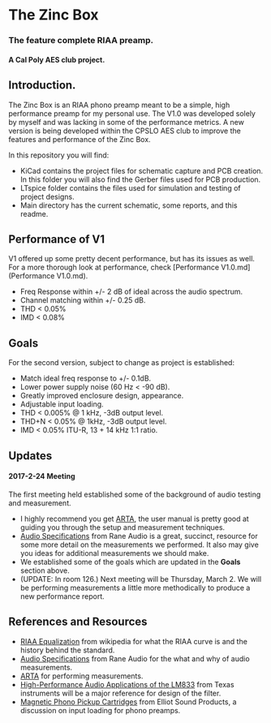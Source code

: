 # The Zinc Box

### The feature complete RIAA preamp.
#### A Cal Poly AES club project.

## Introduction.

The Zinc Box is an RIAA phono preamp meant to be a simple, high performance preamp for my personal use. The V1.0 was developed solely by myself and was lacking in some of the performance metrics. A new version is being developed within the CPSLO AES club to improve the features and performance of the Zinc Box.

In this repository you will find:
- KiCad contains the project files for schematic capture and PCB creation. In this folder you will also find the Gerber files used for PCB production.
- LTspice folder contains the files used for simulation and testing of project designs.
- Main directory has the current schematic, some reports, and this readme.

## Performance of V1
V1 offered up some pretty decent performance, but has its issues as well. For a more thorough look at performance, check [Performance V1.0.md](Performance V1.0.md).

- Freq Response within +/- 2 dB of ideal across the audio spectrum.
- Channel matching within +/- 0.25 dB.
- THD < 0.05%
- IMD < 0.08%

## Goals
For the second version, subject to change as project is established:
- Match ideal freq response to +/- 0.1dB.
- Lower power supply noise (60 Hz < -90 dB).
- Greatly improved enclosure design, appearance.
- Adjustable input loading.
- THD < 0.005% @ 1 kHz, -3dB output level.
- THD+N < 0.05% @ 1kHz, -3dB output level.
- IMD < 0.05% ITU-R, 13 + 14 kHz 1:1 ratio.

## Updates

#### 2017-2-24 Meeting
The first meeting held established some of the background of audio testing and measurement.

- I highly recommend you get [ARTA](http://artalabs.hr/), the user manual is pretty good at guiding you through the setup and measurement techniques.
- [Audio Specifications](http://www.rane.com/note145.html) from Rane Audio is a great, succinct, resource for some more detail on the measurements we performed. It also may give you ideas for additional measurements we should make.
- We established some of the goals which are updated in the __Goals__ section above.
- (UPDATE: In room 126.) Next meeting will be Thursday, March 2. We will be performing measurements a little more methodically to produce a new performance report.

## References and Resources
- [RIAA Equalization](https://en.wikipedia.org/wiki/RIAA_equalization) from wikipedia for what the RIAA curve is and the history behind the standard.
- [Audio Specifications](http://www.rane.com/note145.html) from Rane Audio for the what and why of audio measurements.
- [ARTA](http://artalabs.hr/) for performing measurements.
- [High-Performance Audio Applications of the LM833](http://www.ti.com/lit/an/snoa586d/snoa586d.pdf) from Texas instruments will be a major reference for design of the filter.
- [Magnetic Phono Pickup Cartridges](http://sound.whsites.net/articles/cartridge-loading.html) from Elliot Sound Products, a discussion on input loading for phono preamps.

